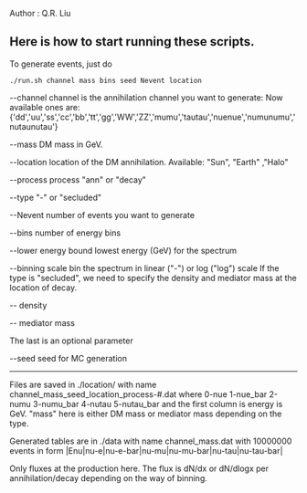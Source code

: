 Author  : Q.R. Liu

Here is how to start running these scripts.
-----------------------------------------------
To generate events, just do 
```
./run.sh channel mass bins seed Nevent location
```

--channel
channel is the annihilation channel you want to generate:
Now available ones are:
{'dd','uu','ss','cc','bb','tt','gg','WW','ZZ','mumu','tautau','nuenue','numunumu','nutaunutau'}


--mass
DM mass in GeV.


--location
location of the DM annihilation. Available: "Sun", "Earth" ,"Halo" 


--process
process "ann" or "decay"


--type
"-" or "secluded"


--Nevent
number of events you want to generate


--bins
number of energy bins


--lower energy bound
lowest energy (GeV) for the spectrum

--binning scale
bin the spectrum in linear ("-") or log ("log") scale 
If the type is "secluded", we need to specify the density and mediator mass at the location of decay.

  -- density

  -- mediator mass

The last is an optional parameter 

--seed
seed for MC generation 

------------------------------------------------
Files are saved in ./location/ with name channel_mass_seed_location_process-#.dat where 
0-nue
1-nue_bar
2-numu
3-numu_bar
4-nutau
5-nutau_bar 
and the first column is energy is GeV. "mass" here is either DM mass or mediator mass depending on the type. 

Generated tables are in ./data with name channel_mass.dat with 10000000 events in form 
|Enu|nu-e|nu-e-bar|nu-mu|nu-mu-bar|nu-tau|nu-tau-bar|

Only fluxes at the production here. The flux is dN/dx or dN/dlogx per annihilation/decay depending on the way of binning.
